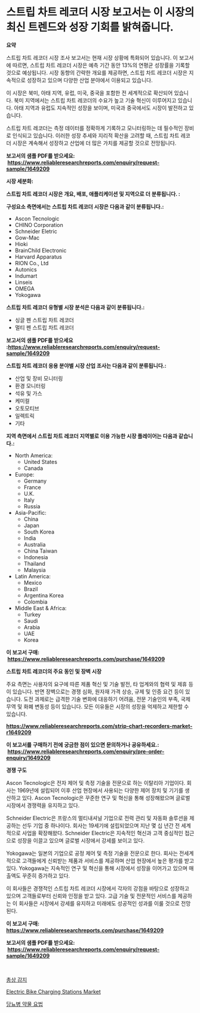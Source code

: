 <p><h1>스트립 차트 레코더 시장 보고서는 이 시장의 최신 트렌드와 성장 기회를 밝혀줍니다.</h1></p><p><strong>요약</strong></p>
<p><p>스트립 차트 레코더 시장 조사 보고서는 현재 시장 상황에 특화되어 있습니다. 이 보고서에 따르면, 스트립 차트 레코더 시장은 예측 기간 동안 13%의 연평균 성장률을 기록할 것으로 예상됩니다. 시장 동향의 간략한 개요를 제공하면, 스트립 차트 레코더 시장은 지속적으로 성장하고 있으며 다양한 산업 분야에서 이용되고 있습니다.</p><p>이 시장은 북미, 아태 지역, 유럽, 미국, 중국을 포함한 전 세계적으로 확산되어 있습니다. 북미 지역에서는 스트립 차트 레코더의 수요가 높고 기술 혁신이 이루어지고 있습니다. 아태 지역과 유럽도 지속적인 성장을 보이며, 미국과 중국에서도 시장이 발전하고 있습니다.</p><p>스트립 차트 레코더는 측정 데이터를 정확하게 기록하고 모니터링하는 데 필수적인 장비로 인식되고 있습니다. 이러한 성장 추세와 지리적 확산을 고려할 때, 스트립 차트 레코더 시장은 계속해서 성장하고 산업에 더 많은 가치를 제공할 것으로 전망됩니다.</p></p>
<p><strong>보고서의 샘플 PDF를 받으세요: &nbsp;<a href="https://www.reliableresearchreports.com/enquiry/request-sample/1649209">https://www.reliableresearchreports.com/enquiry/request-sample/1649209</a></strong></p>
<p><strong>시장 세분화:</strong></p>
<p><strong> 스트립 차트 레코더 시장은 개요, 배포, 애플리케이션 및 지역으로 더 분류됩니다. :</strong></p>
<p><strong>구성요소 측면에서는 스트립 차트 레코더 시장은 다음과 같이 분류됩니다.:</strong></p>
<p><ul><li>Ascon Tecnologic</li><li>CHINO Corporation</li><li>Schneider Eletric</li><li>Gow-Mac</li><li>Hioki</li><li>BrainChild Electronic</li><li>Harvard Apparatus</li><li>RION Co., Ltd</li><li>Autonics</li><li>Indumart</li><li>Linseis</li><li>OMEGA</li><li>Yokogawa</li></ul></p>
<p><strong> 스트립 차트 레코더 유형별 시장 분석은 다음과 같이 분류됩니다.:</strong></p>
<p><ul><li>싱글 펜 스트립 차트 레코더</li><li>멀티 펜 스트립 차트 레코더</li></ul></p>
<p><strong>보고서의 샘플 PDF를 받으세요 :<a href="https://www.reliableresearchreports.com/enquiry/request-sample/1649209">https://www.reliableresearchreports.com/enquiry/request-sample/1649209</a></strong></p>
<p><strong> 스트립 차트 레코더 응용 분야별 시장 산업 조사는 다음과 같이 분류됩니다.:</strong></p>
<p><ul><li>산업 및 장비 모니터링</li><li>환경 모니터링</li><li>석유 및 가스</li><li>케미컬</li><li>오토모티브</li><li>일렉트릭</li><li>기타</li></ul></p>
<p><strong>지역 측면에서 스트립 차트 레코더 지역별로 이용 가능한 시장 플레이어는 다음과 같습니다.:</strong></p>
<p><ul>
    <li>
        North America:
        <ul>
            <li>United States</li>
            <li>Canada</li>
        </ul>
    </li>
    <li>
        Europe:
        <ul>
            <li>Germany</li>
            <li>France</li>
            <li>U.K.</li>
            <li>Italy</li>
            <li>Russia</li>
        </ul>
    </li>
    <li>
        Asia-Pacific:
        <ul>
            <li>China</li>
            <li>Japan</li>
            <li>South Korea</li>
            <li>India</li>
            <li>Australia</li>
            <li>China Taiwan</li>
            <li>Indonesia</li>
            <li>Thailand</li>
            <li>Malaysia</li>
        </ul>
    </li>
    <li>
        Latin America:
        <ul>
            <li>Mexico</li>
            <li>Brazil</li>
            <li>Argentina Korea</li>
            <li>Colombia</li>
        </ul>
    </li>
    <li>
        Middle East & Africa:
        <ul>
            <li>Turkey</li>
            <li>Saudi</li>
            <li>Arabia</li>
            <li>UAE</li>
            <li>Korea</li>
        </ul>
    </li>
    </ul></p>
<p><strong>이 보고서 구매: &nbsp;<a href="https://www.reliableresearchreports.com/purchase/1649209">https://www.reliableresearchreports.com/purchase/1649209</a></strong></p>
<p><strong>스트립 차트 레코더의 주요 동인 및 장벽 시장</strong></p>
<p><p>주요 측면는 사용자의 요구에 따른 제품 혁신 및 기술 발전, 타 업계와의 협력 및 제휴 등이 있습니다. 반면 장벽으로는 경쟁 심화, 원자재 가격 상승, 규제 및 인증 요건 등이 있습니다. 도전 과제로는 급격한 기술 변화에 대응하기 어려움, 전문 기술인의 부족, 국제 무역 및 화폐 변동성 등이 있습니다. 모든 이유들은 시장의 성장을 억제하고 제한할 수 있습니다.</p></p>
<p><strong><a href="https://www.reliableresearchreports.com/strip-chart-recorders-market-r1649209">https://www.reliableresearchreports.com/strip-chart-recorders-market-r1649209</a></strong></p>
<p><strong>이 보고서를 구매하기 전에 궁금한 점이 있으면 문의하거나 공유하세요.: &nbsp;<a href="https://www.reliableresearchreports.com/enquiry/pre-order-enquiry/1649209">https://www.reliableresearchreports.com/enquiry/pre-order-enquiry/1649209</a></strong></p>
<p><strong>경쟁 구도</strong></p>
<p><p>Ascon Tecnologic은 전자 제어 및 측정 기술을 전문으로 하는 이탈리아 기업이다. 회사는 1969년에 설립되어 이후 산업 현장에서 사용되는 다양한 제어 장치 및 기기를 생산하고 있다. Ascon Tecnologic은 꾸준한 연구 및 혁신을 통해 성장해왔으며 글로벌 시장에서 경쟁력을 유지하고 있다.</p><p>Schneider Electric은 프랑스의 멀티내셔널 기업으로 전력 관리 및 자동화 솔루션을 제공하는 선두 기업 중 하나이다. 회사는 19세기에 설립되었으며 지난 몇 십 년간 전 세계적으로 사업을 확장해왔다. Schneider Electric은 지속적인 혁신과 고객 중심적인 접근으로 성장을 이끌고 있으며 글로벌 시장에서 강세를 보이고 있다.</p><p>Yokogawa는 일본의 기업으로 공정 제어 및 측정 기술을 전문으로 한다. 회사는 전세계적으로 고객들에게 신뢰받는 제품과 서비스를 제공하며 산업 현장에서 높은 평가를 받고 있다. Yokogawa는 지속적인 연구 및 혁신을 통해 시장에서 성장을 이어가고 있으며 매출액도 꾸준히 증가하고 있다.</p><p>이 회사들은 경쟁적인 스트립 차트 레코더 시장에서 각자의 강점을 바탕으로 성장하고 있으며 고객들로부터 신뢰와 인정을 받고 있다. 고급 기술 및 전문적인 서비스를 제공하는 이 회사들은 시장에서 강세를 유지하고 미래에도 성공적인 성과를 이룰 것으로 전망된다.</p></p>
<p><strong>이 보고서 구매: &nbsp; <a href="https://www.reliableresearchreports.com/purchase/1649209">https://www.reliableresearchreports.com/purchase/1649209</a></strong></p>
<p><strong>보고서의 샘플 PDF를 받으세요: &nbsp;<a href="https://www.reliableresearchreports.com/enquiry/request-sample/1649209">https://www.reliableresearchreports.com/enquiry/request-sample/1649209</a></strong><strong></strong></p>
<p>&nbsp;</p>
<p><p><a href="https://medium.com/@cloydrenner/%EC%B4%9D%EA%B2%A9-%EC%86%8C%EC%9D%8C-%EA%B0%90%EC%A7%80-%EC%8B%9C%EC%9E%A5-%EB%B3%B4%EA%B3%A0%EC%84%9C%EB%8A%94-%EC%9D%B4-%EC%8B%9C%EC%9E%A5%EC%9D%98-%EC%B5%9C%EC%8B%A0-%ED%8A%B8%EB%A0%8C%EB%93%9C%EC%99%80-%EC%84%B1%EC%9E%A5-%EA%B8%B0%ED%9A%8C%EB%A5%BC-%EB%B0%9D%ED%98%80%EC%A4%8D%EB%8B%88%EB%8B%A4-401c2b8e1f0a">총상 감지</a></p><p><a href="https://github.com/WillieWoodard/Market-Research-Report-List-4/blob/main/electric-bike-charging-stations-market.md">Electric Bike Charging Stations Market</a></p><p><a href="https://medium.com/@jordybecker/%EB%8B%B9%EB%87%A8%EB%B3%91-%EC%95%BD%EB%AC%BC-%EC%B9%98%EB%A3%8C-%EC%8B%9C%EC%9E%A5%EC%9D%80-%EC%8B%9C%EC%9E%A5-%EC%A0%90%EC%9C%A0%EC%9C%A8-%EC%8B%9C%EC%9E%A5-%EB%8F%99%ED%96%A5-%EB%B0%8F-%EC%8B%9C%EC%9E%A5-%EC%84%B1%EC%9E%A5%EC%97%90-%EA%B4%80%ED%95%9C-%EC%A0%95%EB%B3%B4%EB%A5%BC-%EC%A0%9C%EA%B3%B5%ED%95%A9%EB%8B%88%EB%8B%A4-fe865dfea194">당뇨병 약물 요법</a></p></p>